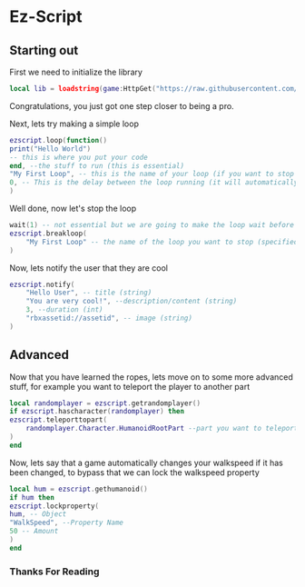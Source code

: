 # Ez-Script
## Starting out
First we need to initialize the library
```lua
local lib = loadstring(game:HttpGet("https://raw.githubusercontent.com/idontknowwhattonamemyself/Ez-Script/Lua/Main"))
```
Congratulations, you just got one step closer to being a pro.

Next, lets try making a simple loop
```lua
ezscript.loop(function()
print("Hello World")
-- this is where you put your code
end, --the stuff to run (this is essential)
"My First Loop", -- this is the name of your loop (if you want to stop it later then this is essential)
0, -- This is the delay between the loop running (it will automatically default to 0)
)
```


Well done, now let's stop the loop

```lua
wait(1) -- not essential but we are going to make the loop wait before stopping
ezscript.breakloop(
    "My First Loop" -- the name of the loop you want to stop (specified earlier) WARNING: will break all loops with this name
)
```
Now, lets notify the user that they are cool

```lua
ezscript.notify(
    "Hello User", -- title (string)
    "You are very cool!", --description/content (string)
    3, --duration (int)
    "rbxassetid://assetid", -- image (string)
)
```
## Advanced
Now that you have learned the ropes, lets move on to some more advanced stuff, for example you want to teleport the player to another part 
```lua
local randomplayer = ezscript.getrandomplayer()
if ezscript.hascharacter(randomplayer) then
ezscript.teleporttopart(
    randomplayer.Character.HumanoidRootPart --part you want to teleport to
)
end
```

Now, lets say that a game automatically changes your walkspeed if it has been changed, to bypass that we can lock the walkspeed property
```lua
local hum = ezscript.gethumanoid()
if hum then
ezscript.lockproperty(
hum, -- Object
"WalkSpeed", --Property Name
50 -- Amount
)
end
```
### Thanks For Reading
